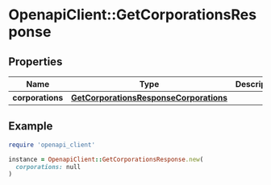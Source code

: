 # OpenapiClient::GetCorporationsResponse

## Properties

| Name | Type | Description | Notes |
| ---- | ---- | ----------- | ----- |
| **corporations** | [**GetCorporationsResponseCorporations**](GetCorporationsResponseCorporations.md) |  | [optional] |

## Example

```ruby
require 'openapi_client'

instance = OpenapiClient::GetCorporationsResponse.new(
  corporations: null
)
```

